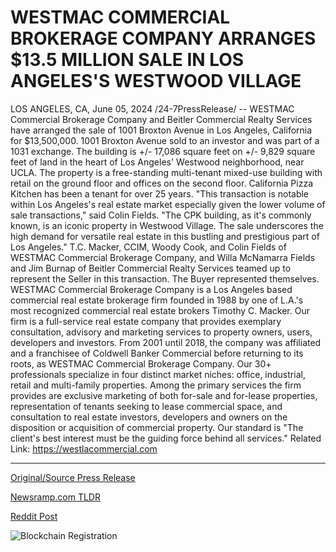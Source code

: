 # WESTMAC COMMERCIAL BROKERAGE COMPANY ARRANGES $13.5 MILLION SALE IN LOS ANGELES'S WESTWOOD VILLAGE

LOS ANGELES, CA, June 05, 2024 /24-7PressRelease/ -- WESTMAC Commercial Brokerage Company and Beitler Commercial Realty Services have arranged the sale of 1001 Broxton Avenue in Los Angeles, California for $13,500,000.   1001 Broxton Avenue sold to an investor and was part of a 1031 exchange. The building is +/- 17,086 square feet on +/- 9,829 square feet of land in the heart of Los Angeles' Westwood neighborhood, near UCLA. The property is a free-standing multi-tenant mixed-use building with retail on the ground floor and offices on the second floor. California Pizza Kitchen has been a tenant for over 25 years.   "This transaction is notable within Los Angeles's real estate market especially given the lower volume of sale transactions," said Colin Fields. "The CPK building, as it's commonly known, is an iconic property in Westwood Village. The sale underscores the high demand for versatile real estate in this bustling and prestigious part of Los Angeles."   T.C. Macker, CCIM, Woody Cook, and Colin Fields of WESTMAC Commercial Brokerage Company, and Willa McNamarra Fields and Jim Burnap of Beitler Commercial Realty Services teamed up to represent the Seller in this transaction. The Buyer represented themselves.  WESTMAC Commercial Brokerage Company is a Los Angeles based commercial real estate brokerage firm founded in 1988 by one of L.A.'s most recognized commercial real estate brokers Timothy C. Macker. Our firm is a full-service real estate company that provides exemplary consultation, advisory and marketing services to property owners, users, developers and investors. From 2001 until 2018, the company was affiliated and a franchisee of Coldwell Banker Commercial before returning to its roots, as WESTMAC Commercial Brokerage Company.   Our 30+ professionals specialize in four distinct market niches: office, industrial, retail and multi-family properties. Among the primary services the firm provides are exclusive marketing of both for-sale and for-lease properties, representation of tenants seeking to lease commercial space, and consultation to real estate investors, developers and owners on the disposition or acquisition of commercial property.   Our standard is "The client's best interest must be the guiding force behind all services."  Related Link: https://westlacommercial.com 

---

[Original/Source Press Release](https://www.24-7pressrelease.com/press-release/511450/westmac-commercial-brokerage-company-arranges-135-million-sale-in-los-angeless-westwood-village)
                    

[Newsramp.com TLDR](https://newsramp.com/curated-news/iconic-cpk-building-in-westwood-village-sold-for-13-5m/7cc5aab4a78d833ce70a3a0bfba13b70) 

 



[Reddit Post](https://www.reddit.com/r/RealEstate_NewsRamp/comments/1d8jvxp/iconic_cpk_building_in_westwood_village_sold_for/) 



![Blockchain Registration](https://cdn.newsramp.app/24-7PressRelease/qrcode/246/5/healxLS7.webp)
